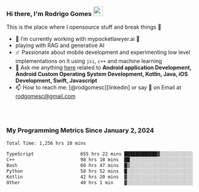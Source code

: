 
### Hi there, I'm Rodrigo Gomes <img src="https://media.giphy.com/media/hvRJCLFzcasrR4ia7z/giphy.gif" width="25px">
This is the place where I opensource stuff and break things 🤣
- 🔭 I’m currently working with mypocketlawyer.ai 💜
- playing with RAG and generative AI
- ☄️ Passionate about mobile development and experimenting low level implementations on it using `jsi`, `c++` and machine learning
- 💬 Ask me anything [here](https://github.com/rodgomesc/rodgomesc/issues) related to <b>Android application Development, Android Custom Operating System Development, Kotlin, Java, iOS Development, Swift, Javascript</b>
- 📫 How to reach me: [@rodgomesc][linkedin] or say 👋 on Email at [rodgomesc@gmail.com](mailto:rodgomesc@gmail.com)


<br/>

<!-- 
<picture>
  <img src="/github-metrics.svg" alt="Metrics">
</picture>
-->

</br>

### My Programming Metrics Since January 2, 2024 


<!--START_SECTION:waka-->

```txt
Total Time: 1,256 hrs 10 mins

TypeScript                 655 hrs 22 mins ████████████▓░░░░░░░░░░░░   50.56 %
C++                        98 hrs 18 mins  ██░░░░░░░░░░░░░░░░░░░░░░░   07.58 %
Bash                       60 hrs 47 mins  █▒░░░░░░░░░░░░░░░░░░░░░░░   04.69 %
Python                     58 hrs 52 mins  █░░░░░░░░░░░░░░░░░░░░░░░░   04.54 %
Kotlin                     42 hrs 20 mins  ▓░░░░░░░░░░░░░░░░░░░░░░░░   03.27 %
Other                      40 hrs 1 min    ▓░░░░░░░░░░░░░░░░░░░░░░░░   03.09 %
```

<!--END_SECTION:waka-->
